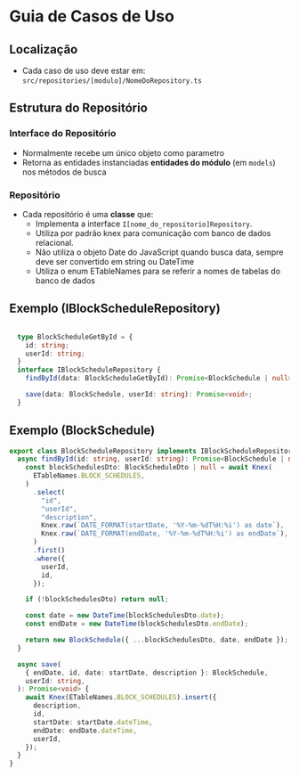 # Guia de Casos de Uso

## Localização
- Cada caso de uso deve estar em:  
  `src/repositories/[modulo]/NomeDoRepository.ts`

## Estrutura do Repositório

### Interface do Repositório

- Normalmente recebe um único objeto como parametro 
- Retorna as entidades instanciadas **entidades do módulo** (em `models`) nos métodos de busca

### Repositório

- Cada repositório é uma **classe** que:
  - Implementa a interface `I[nome_do_repositorio]Repository`.
  - Utiliza por padrão knex para comunicação com banco de dados relacional.
  - Não utiliza o objeto Date do JavaScript quando busca data, sempre deve ser convertido em string ou DateTime
  - Utiliza o enum ETableNames para se referir a nomes de tabelas do banco de dados

## Exemplo (IBlockScheduleRepository)
```ts

  type BlockScheduleGetById = {
    id: string;
    userId: string;
  }
  interface IBlockScheduleRepository {
    findById(data: BlockScheduleGetById): Promise<BlockSchedule | null>

    save(data: BlockSchedule, userId: string): Promise<void>;
  }
```

## Exemplo (BlockSchedule)

```ts
export class BlockScheduleRepository implements IBlockScheduleRepository {
  async findById(id: string, userId: string): Promise<BlockSchedule | null> {
    const blockSchedulesDto: BlockScheduleDto | null = await Knex(
      ETableNames.BLOCK_SCHEDULES,
    )
      .select(
        "id",
        "userId",
        "description",
        Knex.raw(`DATE_FORMAT(startDate, '%Y-%m-%dT%H:%i') as date`),
        Knex.raw(`DATE_FORMAT(endDate, '%Y-%m-%dT%H:%i') as endDate`),
      )
      .first()
      .where({
        userId,
        id,
      });

    if (!blockSchedulesDto) return null;

    const date = new DateTime(blockSchedulesDto.date);
    const endDate = new DateTime(blockSchedulesDto.endDate);

    return new BlockSchedule({ ...blockSchedulesDto, date, endDate });
  }

  async save(
    { endDate, id, date: startDate, description }: BlockSchedule,
    userId: string,
  ): Promise<void> {
    await Knex(ETableNames.BLOCK_SCHEDULES).insert({
      description,
      id,
      startDate: startDate.dateTime,
      endDate: endDate.dateTime,
      userId,
    });
  }
}
```

